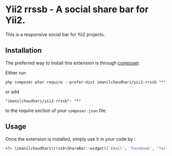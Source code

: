Yii2 rrssb - A social share bar for Yii2.
=========================================
This is a responsive social bar for Yii2 projects. 

Installation
------------

The preferred way to install this extension is through [composer](http://getcomposer.org/download/).

Either run

```
php composer.phar require --prefer-dist imanilchaudhari/yii2-rrssb "*"
```

or add

```
"imanilchaudhari/yii2-rrssb": "*"
```

to the require section of your `composer.json` file.


Usage
-----

Once the extension is installed, simply use it in your code by  :

```php
<?= \imanilchaudhari\rrssb\ShareBar::widget(['Email', 'Facebook', 'Twitter', 'GooglePlus', 'LinkedIn']); ?>```
